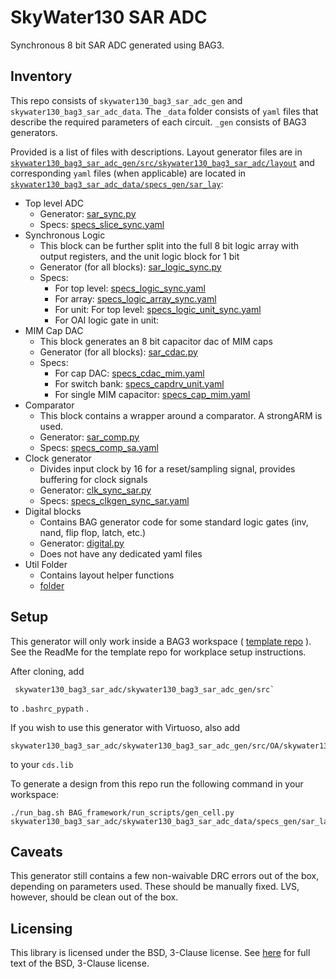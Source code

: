 # SkyWater130 SAR ADC 
Synchronous 8 bit SAR ADC generated using BAG3. 

## Inventory
This repo consists of `skywater130_bag3_sar_adc_gen` and `skywater130_bag3_sar_adc_data`. The `_data` folder consists of `yaml` files that describe the required parameters of each circuit. `_gen` consists of BAG3 generators. 

Provided is a list of files with descriptions. Layout generator files are  in [`skywater130_bag3_sar_adc_gen/src/skywater130_bag3_sar_adc/layout`](skywater130_bag3_sar_adc_gen/src/skywater130_bag3_sar_adc/layout) and corresponding `yaml` files (when applicable) are located in [`skywater130_bag3_sar_adc_data/specs_gen/sar_lay`](skywater130_bag3_sar_adc_data/specs_gen/sar_lay):

 - Top level ADC
	 - Generator: [sar_sync.py](skywater130_bag3_sar_adc_gen/src/skywater130_bag3_sar_adc/layout/sar_sync.py) 
	 - Specs: [specs_slice_sync.yaml](skywater130_bag3_sar_adc_data/specs_gen/sar_lay/specs_slice_sync.yaml)
 - Synchronous Logic
	 - This block can be further split into the full 8 bit logic array with output registers, and the unit logic block for 1 bit
	 - Generator (for all blocks): [sar_logic_sync.py](skywater130_bag3_sar_adc_gen/src/skywater130_bag3_sar_adc/layout/sar_logic_sync.py) 
	 - Specs: 
		 - For top level: [specs_logic_sync.yaml](skywater130_bag3_sar_adc_data/specs_gen/sar_lay/specs_logic_sync.yaml)
		 - For array: [specs_logic_array_sync.yaml](skywater130_bag3_sar_adc_data/specs_gen/sar_lay/specs_logic_array_sync.yaml)
		 - For unit:  For top level: [specs_logic_unit_sync.yaml](skywater130_bag3_sar_adc_data/specs_gen/sar_lay/specs_logic_unit_sync.yaml)
		 - For OAI logic gate in unit: 
- MIM Cap DAC
	- This block generates an 8 bit capacitor dac of MIM caps
	- Generator (for all blocks): [sar_cdac.py](skywater130_bag3_sar_adc_gen/src/skywater130_bag3_sar_adc/layout/sar_cdac.py) 
	- Specs: 
		- For cap DAC: [specs_cdac_mim.yaml](skywater130_bag3_sar_adc_data/specs_gen/sar_lay/specs_cdac_mim.yaml)
		- For switch bank: [specs_capdrv_unit.yaml](skywater130_bag3_sar_adc_data/specs_gen/sar_lay/specs_capdrv_unit.yaml)
		- For single MIM capacitor:  [specs_cap_mim.yaml](skywater130_bag3_sar_adc_data/specs_gen/sar_lay/specs_cap_mim.yaml)
- Comparator
	- This block contains a wrapper around a comparator. A strongARM is used.
	- Generator: [sar_comp.py](skywater130_bag3_sar_adc_gen/src/skywater130_bag3_sar_adc/layout/sar_comp.py) 
	- Specs:  [specs_comp_sa.yaml](skywater130_bag3_sar_adc_data/specs_gen/sar_lay/specs_comp.yaml) 
- Clock generator
	- Divides input clock by 16 for a reset/sampling signal, provides buffering for clock signals
	- Generator: [clk_sync_sar.py](skywater130_bag3_sar_adc_gen/src/skywater130_bag3_sar_adc/layout/clk_sync_sar.py) 
	- Specs:  [specs_clkgen_sync_sar.yaml](skywater130_bag3_sar_adc_data/specs_gen/sar_lay/specs_clkgen_sync_sar.yaml) 
- Digital blocks
	- Contains BAG generator code for some standard logic gates (inv, nand, flip flop, latch, etc.)
	- Generator: [digital.py](skywater130_bag3_sar_adc_gen/src/skywater130_bag3_sar_adc/layout/digital.py) 
	- Does not have any dedicated yaml files
- Util Folder
	- Contains layout helper functions
	- [folder](skywater130_bag3_sar_adc_gen/src/skywater130_bag3_sar_adc/layout/util) 


## Setup
This generator will only work inside a BAG3 workspace ( [template repo](https://github.com/ucb-art/bag3_skywater130_workspace) ). See the ReadMe for the template repo for workplace setup instructions.

After cloning, add
```
 skywater130_bag3_sar_adc/skywater130_bag3_sar_adc_gen/src` 
 ```
 to `.bashrc_pypath` .  

If you wish to use this generator with Virtuoso, also add 
```
skywater130_bag3_sar_adc/skywater130_bag3_sar_adc_gen/src/OA/skywater130_bag3_sar_adc
``` 
to your `cds.lib`

To generate a design from this repo run the following command in your workspace: 
```
./run_bag.sh BAG_framework/run_scripts/gen_cell.py skywater130_bag3_sar_adc/skywater130_bag3_sar_adc_data/specs_gen/sar_lay/your_yaml.yaml
```
## Caveats
This generator still contains a few non-waivable DRC errors out of the box, depending on parameters used. These should be manually fixed. 
LVS, however, should be clean out of the box. 

## Licensing

This library is licensed under the BSD, 3-Clause license.  See [here](LICENSE) for full text of the BSD, 3-Clause license.
